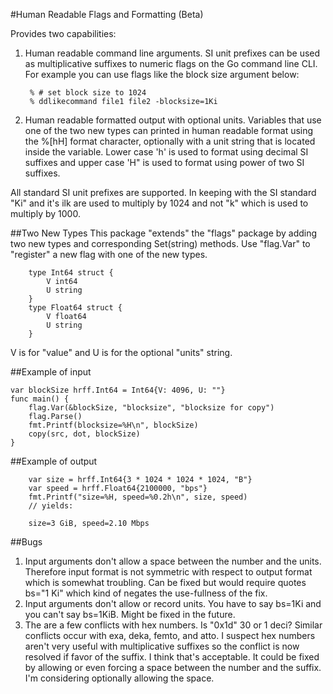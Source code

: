 #Human Readable Flags and Formatting (Beta)

Provides two capabilities:

1. Human readable command line arguments.
SI unit prefixes can be used as multiplicative suffixes to numeric flags on the Go command line CLI. 
For example you can use flags like the block size argument below:

		% # set block size to 1024
		% ddlikecommand file1 file2 -blocksize=1Ki

2. Human readable formatted output with optional units.
Variables that use one of the two new types can printed in human readable format using the %[hH] format character, optionally with a unit string that is located inside the variable. Lower case 'h' is used to format using decimal SI suffixes and upper case 'H" is used to format using power of two SI suffixes.

All standard SI unit prefixes are supported. In keeping with the SI standard "Ki" and it's ilk are used to multiply by 1024 and not "k" which is used to multiply by 1000.

##Two New Types
This package "extends" the "flags" package by adding two new types and corresponding Set(string) methods. Use "flag.Var" to "register" a new flag with one of the new types.

		type Int64 struct {
			V int64
			U string
		}
		type Float64 struct {
			V float64
			U string
		}
V is for "value" and U is for the optional "units" string.

##Example of input

	var blockSize hrff.Int64 = Int64{V: 4096, U: ""}
	func main() {
		flag.Var(&blockSize, "blocksize", "blocksize for copy")
		flag.Parse()
		fmt.Printf(blocksize=%H\n", blockSize)
		copy(src, dot, blockSize)
	}
	
##Example of output

		var size = hrff.Int64{3 * 1024 * 1024 * 1024, "B"}
		var speed = hrff.Float64{2100000, "bps"}
		fmt.Printf("size=%H, speed=%0.2h\n", size, speed)
		// yields:
		
		size=3 GiB, speed=2.10 Mbps


##Bugs
1. Input arguments don't allow a space between the number and the units. Therefore input format is not symmetric with respect to output format which is somewhat troubling. Can be fixed but would require quotes bs="1 Ki" which kind of negates the use-fullness of the fix.
2. Input arguments don't allow or record units. You have to say bs=1Ki and you can't say bs=1KiB. Might be fixed in the future.
3. The are a few conflicts with hex numbers. Is "0x1d" 30 or 1 deci? Similar conflicts occur with exa, deka, femto, and atto. I suspect hex numbers aren't very useful with multiplicative suffixes so the conflict is now resolved if favor of the suffix. I think that's acceptable. It could be fixed by allowing or even forcing a space between the number and the suffix. I'm considering optionally allowing the space.


